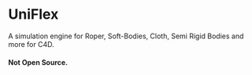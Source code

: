 # UniFlex
A simulation engine for Roper, Soft-Bodies, Cloth, Semi Rigid Bodies and more for C4D.

#### Not Open Source.
